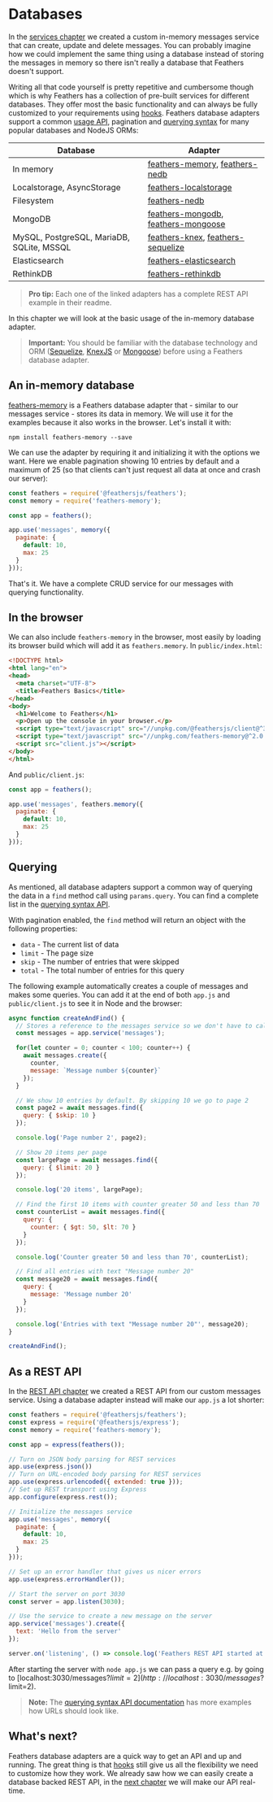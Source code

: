 # Databases

In the [services chapter](./services.md) we created a custom in-memory messages service that can create, update and delete messages. You can probably imagine how we could implement the same thing using a database instead of storing the messages in memory so there isn't really a database that Feathers doesn't support.

Writing all that code yourself is pretty repetitive and cumbersome though which is why Feathers has a collection of pre-built services for different databases. They offer most the basic functionality and can always be fully customized to your requirements using [hooks](./hooks.md). Feathers database adapters support a common [usage API](../../api/databases/common.md), pagination and [querying syntax](../../api/databases/querying.md) for many popular databases and NodeJS ORMs:

| Database | Adapter |
|---|---|
| In memory | [feathers-memory](https://github.com/feathersjs-ecosystem/feathers-memory), [feathers-nedb](https://github.com/feathersjs-ecosystem/feathers-nedb) |
| Localstorage, AsyncStorage | [feathers-localstorage](https://github.com/feathersjs-ecosystem/feathers-localstorage) |
| Filesystem | [feathers-nedb](https://github.com/feathersjs-ecosystem/feathers-nedb) |
| MongoDB | [feathers-mongodb](https://github.com/feathersjs-ecosystem/feathers-mongodb), [feathers-mongoose](https://github.com/feathersjs-ecosystem/feathers-mongoose) |
| MySQL, PostgreSQL, MariaDB, SQLite, MSSQL | [feathers-knex](https://github.com/feathersjs-ecosystem/feathers-knex), [feathers-sequelize](https://github.com/feathersjs-ecosystem/feathers-sequelize) |
| Elasticsearch | [feathers-elasticsearch](https://github.com/feathersjs-ecosystem/feathers-elasticsearch) |
| RethinkDB | [feathers-rethinkdb](https://github.com/feathersjs-ecosystem/feathers-rethinkdb) |

> __Pro tip:__ Each one of the linked adapters has a complete REST API example in their readme.

In this chapter we will look at the basic usage of the in-memory database adapter.

> __Important:__ You should be familiar with the database technology and ORM ([Sequelize](http://docs.sequelizejs.com/), [KnexJS](http://knexjs.org/) or [Mongoose](http://mongoosejs.com/)) before using a Feathers database adapter.

## An in-memory database

[feathers-memory](https://github.com/feathersjs-ecosystem/feathers-memory) is a Feathers database adapter that - similar to our messages service - stores its data in memory. We will use it for the examples because it also works in the browser. Let's install it with:

```
npm install feathers-memory --save
```

We can use the adapter by requiring it and initializing it with the options we want. Here we enable pagination showing 10 entries by default and a maximum of 25 (so that clients can't just request all data at once and crash our server):

```js
const feathers = require('@feathersjs/feathers');
const memory = require('feathers-memory');

const app = feathers();

app.use('messages', memory({
  paginate: {
    default: 10,
    max: 25
  }
}));
```

That's it. We have a complete CRUD service for our messages with querying functionality.

## In the browser

We can also include `feathers-memory` in the browser, most easily by loading its browser build which will add it as `feathers.memory`. In `public/index.html`:

```html
<!DOCTYPE html>
<html lang="en">
<head>
  <meta charset="UTF-8">
  <title>Feathers Basics</title>
</head>
<body>
  <h1>Welcome to Feathers</h1>
  <p>Open up the console in your browser.</p>
  <script type="text/javascript" src="//unpkg.com/@feathersjs/client@^3.0.0/dist/feathers.js"></script>
  <script type="text/javascript" src="//unpkg.com/feathers-memory@^2.0.0/dist/feathers-memory.js"></script>
  <script src="client.js"></script>
</body>
</html>
```

And `public/client.js`:

```js
const app = feathers();

app.use('messages', feathers.memory({
  paginate: {
    default: 10,
    max: 25
  }
}));
```

## Querying

As mentioned, all database adapters support a common way of querying the data in a `find` method call using `params.query`. You can find a complete list in the [querying syntax API](../../api/databases/querying.md).

With pagination enabled, the `find` method will return an object with the following properties:

- `data` - The current list of data
- `limit` - The page size
- `skip` - The number of entries that were skipped
- `total` - The total number of entries for this query

The following example automatically creates a couple of messages and makes some queries. You can add it at the end of both `app.js` and `public/client.js` to see it in Node and the browser:

```js
async function createAndFind() {
  // Stores a reference to the messages service so we don't have to call it all the time
  const messages = app.service('messages');

  for(let counter = 0; counter < 100; counter++) {
    await messages.create({
      counter,
      message: `Message number ${counter}`
    });
  }

  // We show 10 entries by default. By skipping 10 we go to page 2
  const page2 = await messages.find({
    query: { $skip: 10 }
  });

  console.log('Page number 2', page2);

  // Show 20 items per page
  const largePage = await messages.find({
    query: { $limit: 20 }
  });

  console.log('20 items', largePage);

  // Find the first 10 items with counter greater 50 and less than 70
  const counterList = await messages.find({
    query: {
      counter: { $gt: 50, $lt: 70 }
    }
  });

  console.log('Counter greater 50 and less than 70', counterList);

  // Find all entries with text "Message number 20"
  const message20 = await messages.find({
    query: {
      message: 'Message number 20'
    }
  });

  console.log('Entries with text "Message number 20"', message20);
}

createAndFind();
```

## As a REST API

In the [REST API chapter](./rest.md) we created a REST API from our custom messages service. Using a database adapter instead will make our `app.js` a lot shorter:

```js
const feathers = require('@feathersjs/feathers');
const express = require('@feathersjs/express');
const memory = require('feathers-memory');

const app = express(feathers());

// Turn on JSON body parsing for REST services
app.use(express.json())
// Turn on URL-encoded body parsing for REST services
app.use(express.urlencoded({ extended: true }));
// Set up REST transport using Express
app.configure(express.rest());

// Initialize the messages service
app.use('messages', memory({
  paginate: {
    default: 10,
    max: 25
  }
}));

// Set up an error handler that gives us nicer errors
app.use(express.errorHandler());

// Start the server on port 3030
const server = app.listen(3030);

// Use the service to create a new message on the server
app.service('messages').create({
  text: 'Hello from the server'
});

server.on('listening', () => console.log('Feathers REST API started at localhost:3030'));
```

After starting the server with `node app.js` we can pass a query e.g. by going to [localhost:3030/messages?$limit=2](http://localhost:3030/messages?$limit=2).

> __Note:__ The [querying syntax API documentation](../../api/databases/querying.md) has more examples how URLs should look like.

## What's next?

Feathers database adapters are a quick way to get an API and up and running. The great thing is that [hooks](./hooks.md) still give us all the flexibility we need to customize how they work. We already saw how we can easily create a database backed REST API, in the [next chapter](./real-time.md) we will make our API real-time.
